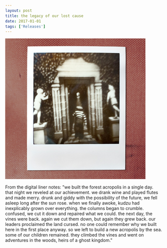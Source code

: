 ```yaml
---
layout: post
title: the legacy of our lost cause
date: 2017-01-01
tags: ['Releases']
---
```

[![the legacy of our lost cause](/assets/images/the-legacy-of-our-lost-cause.jpg)](https://northerninformation.bandcamp.com/album/the-legacy-of-our-lost-cause)

From the digital liner notes: "we built the forest acropolis in a single day. that night we reveled at our achievement. we drank wine and played flutes and made merry. drunk and giddy with the possibility of the future, we fell asleep long after the sun rose. when we finally awoke, kudzu had inexplicably grown over everything. the columns began to crumble. confused, we cut it down and repaired what we could. the next day, the vines were back. again we cut them down, but again they grew back. our leaders proclaimed the land cursed. no one could remember why we built here in the first place anyway. so we left to build a new acropolis by the sea. some of our children remained. they climbed the vines and went on adventures in the woods, heirs of a ghost kingdom."